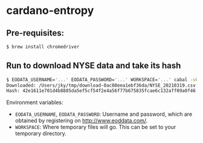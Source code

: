 # cardano-entropy

## Pre-requisites:

```bash
$ brew install chromedriver
```

## Run to download NYSE data and take its hash

```bash
$ EODATA_USERNAME='...' EODATA_PASSWORD='...' WORKSPACE='...' cabal -v0 run cardano-entropy
Downloaded: /Users/jky/tmp/download-0ac80eea1ebf36da/NYSE_20210319.csv
Hash: 42e1611e701d4b8885da5ef5cf54f2e4a56f77b675835fcae6c132aff09a0f46
```

Environment variables:

* `EODATA_USERNAME`, `EODATA_PASSWORD`: Username and password, which are obtained by registering on http://www.eoddata.com/.
* `WORKSPACE`: Where temporary files will go.  This can be set to your temporary directory.
